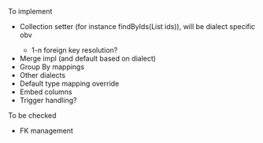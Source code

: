 To implement
* Collection setter (for instance findByIds(List<Integer> ids)), will be dialect specific obv
  * 1-n foreign key resolution?
* Merge impl (and default based on dialect)
* Group By mappings
* Other dialects
* Default type mapping override
* Embed columns
* Trigger handling?

To be checked
* FK management
